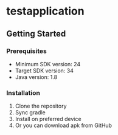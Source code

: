 # testapplication

## Getting Started

### Prerequisites

- Minimum SDK version: 24
- Target SDK version: 34
- Java version: 1.8

### Installation

1. Clone the repository
2. Sync gradle
3. Install on preferred device
4. Or you can download apk from GitHub
